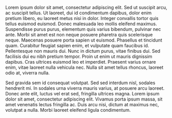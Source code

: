 Lorem ipsum dolor sit amet, consectetur adipiscing elit. Sed ut suscipit arcu, ac suscipit tellus. Ut laoreet, dui id condimentum dapibus, dolor enim pretium libero, eu laoreet metus nisi in dolor. Integer convallis tortor quis tellus euismod euismod. Donec malesuada leo mollis eleifend maximus. Suspendisse purus purus, elementum quis varius bibendum, pulvinar nec ante. Morbi sit amet est non neque posuere pharetra quis scelerisque neque. Maecenas posuere porta sapien ut euismod. Phasellus et tincidunt quam. Curabitur feugiat sapien enim, et vulputate quam faucibus id. Pellentesque non mauris dui. Nunc in dictum purus, vitae finibus dui. Sed facilisis dui eu nibh pretium tempor. Proin ut enim ut mauris dignissim dapibus. Cras ultrices euismod leo et imperdiet. Praesent varius ornare enim, vitae laoreet nulla vehicula nec. Nulla sit amet tellus rhoncus, laoreet odio at, viverra nulla.

Sed gravida sem id consequat volutpat. Sed sed interdum nisl, sodales hendrerit mi. In sodales urna viverra mauris varius, at posuere arcu laoreet. Donec ante elit, luctus vel erat sed, fringilla ultrices magna. Lorem ipsum dolor sit amet, consectetur adipiscing elit. Vivamus porta ipsum massa, sit amet venenatis lectus fringilla ac. Duis arcu nisi, dictum at maximus nec, volutpat a nulla. Morbi laoreet eleifend ligula condimentum.
